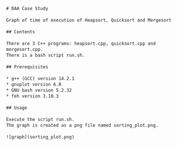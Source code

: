     # DAA Case Study

    Graph of time of execution of Heapsort, Quicksort and Mergesort

    ## Contents

    There are 3 C++ programs: heapsort.cpp, quicksort.cpp and mergesort.cpp.
    There is a bash script run.sh.

    ## Prerequisites
    
    * g++ (GCC) version 14.2.1
    * gnuplot version 6.0 
    * GNU bash version 5.2.32
    * feh version 3.10.3
   
    ## Usage

    Execute the script run.sh.
    The graph is created as a png file named sorting_plot.png.

    ![graph](sorting_plot.png)

